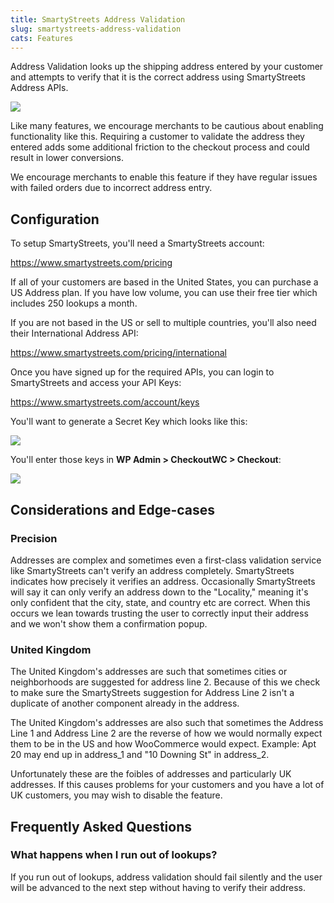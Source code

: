 ```yaml
---
title: SmartyStreets Address Validation
slug: smartystreets-address-validation
cats: Features
---
```


 Address Validation looks up the shipping address entered by your customer and attempts to verify that it is the correct address using SmartyStreets Address APIs.

 ![](https://s3.amazonaws.com/helpscout.net/docs/assets/5bdde2822c7d3a01757ac42e/images/60ae79392246b50b7f38f49e/file-csXMvkJ81K.gif)

 Like many features, we encourage merchants to be cautious about enabling functionality like this. Requiring a customer to validate the address they entered adds some additional friction to the checkout process and could result in lower conversions.

 We encourage merchants to enable this feature if they have regular issues with failed orders due to incorrect address entry.

Configuration
-------------

 To setup SmartyStreets, you'll need a SmartyStreets account:

 <https://www.smartystreets.com/pricing>

 If all of your customers are based in the United States, you can purchase a US Address plan. If you have low volume, you can use their free tier which includes 250 lookups a month.

 If you are not based in the US or sell to multiple countries, you'll also need their International Address API:

 <https://www.smartystreets.com/pricing/international>

 Once you have signed up for the required APIs, you can login to SmartyStreets and access your API Keys:

 <https://www.smartystreets.com/account/keys>

 You'll want to generate a Secret Key which looks like this:

 ![](https://s3.amazonaws.com/helpscout.net/docs/assets/5bdde2822c7d3a01757ac42e/images/60ae7a9c4dda6972e092f74d/file-y9hjoOJLaI.png)

 You'll enter those keys in **WP Admin &gt; CheckoutWC &gt; Checkout**:

 ![](https://s3.amazonaws.com/helpscout.net/docs/assets/5bdde2822c7d3a01757ac42e/images/60ae7b25c1410a601d9ad311/file-hobElCJaNc.png)

Considerations and Edge-cases
-----------------------------

### Precision

 Addresses are complex and sometimes even a first-class validation service like SmartyStreets can't verify an address completely. SmartyStreets indicates how precisely it verifies an address. Occasionally SmartyStreets will say it can only verify an address down to the "Locality," meaning it's only confident that the city, state, and country etc are correct. When this occurs we lean towards trusting the user to correctly input their address and we won't show them a confirmation popup.

### United Kingdom

 The United Kingdom's addresses are such that sometimes cities or neighborhoods are suggested for address line 2. Because of this we check to make sure the SmartyStreets suggestion for Address Line 2 isn't a duplicate of another component already in the address.

 The United Kingdom's addresses are also such that sometimes the Address Line 1 and Address Line 2 are the reverse of how we would normally expect them to be in the US and how WooCommerce would expect. Example: Apt 20 may end up in address\_1 and "10 Downing St" in address\_2.

Unfortunately these are the foibles of addresses and particularly UK addresses. If this causes problems for your customers and you have a lot of UK customers, you may wish to disable the feature.

 Frequently Asked Questions
---------------------------

### What happens when I run out of lookups?

 If you run out of lookups, address validation should fail silently and the user will be advanced to the next step without having to verify their address.